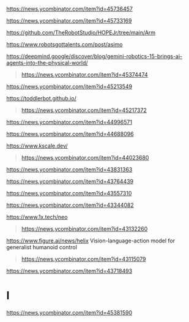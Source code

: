 https://news.ycombinator.com/item?id=45736457

https://news.ycombinator.com/item?id=45733169

https://github.com/TheRobotStudio/HOPEJr/tree/main/Arm

https://www.robotsgottalents.com/post/asimo

https://deepmind.google/discover/blog/gemini-robotics-15-brings-ai-agents-into-the-physical-world/
> https://news.ycombinator.com/item?id=45374474

https://news.ycombinator.com/item?id=45213549

https://toddlerbot.github.io/
> https://news.ycombinator.com/item?id=45217372

https://news.ycombinator.com/item?id=44996571

https://news.ycombinator.com/item?id=44688096

https://www.kscale.dev/
> https://news.ycombinator.com/item?id=44023680

https://news.ycombinator.com/item?id=43831363

https://news.ycombinator.com/item?id=43764439

https://news.ycombinator.com/item?id=43557310

https://news.ycombinator.com/item?id=43344082

https://www.1x.tech/neo
> https://news.ycombinator.com/item?id=43132260

https://www.figure.ai/news/helix Vision-language-action model for generalist humanoid control
> https://news.ycombinator.com/item?id=43115079

https://news.ycombinator.com/item?id=43718493

# I
https://news.ycombinator.com/item?id=45381590
